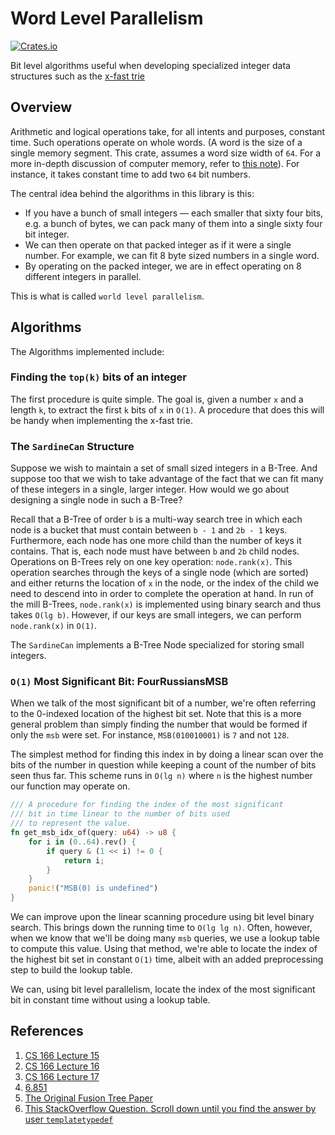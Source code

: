 # Word Level Parallelism

[![Crates.io][crates-badge]][crates-url]

Bit level algorithms  useful when developing specialized integer data structures such as the [x-fast trie](http://web.stanford.edu/class/archive/cs/cs166/cs166.1166/lectures/15/Small15.pdf)

## Overview

Arithmetic and logical operations take, for all intents and purposes, constant time. Such operations operate on whole words. (A word is the size of a single memory segment. This crate, assumes a word size width of `64`. For a more in-depth discussion of computer memory, refer to [this note](https://akkadia.org/drepper/cpumemory.pdf)). For instance, it takes constant time to add two `64` bit numbers.

The central idea behind the algorithms in this library  is this:

* If you have a bunch of small integers — each smaller that sixty four bits, e.g. a bunch of bytes, we can pack many of them into a single sixty four bit integer.
* We can then operate on that packed integer as if it were a single number. For example, we can fit 8 byte sized numbers in a single word.
* By operating on the packed integer, we are in effect operating on 8 different integers in parallel.

This is what is called `world level parallelism`.

## Algorithms

The Algorithms implemented include:

### Finding the `top(k)` bits of an integer

The first procedure is quite simple. The goal is, given a number `x` and a length `k`, to extract the first `k` bits of `x` in `O(1)`. A procedure that does this will be handy when implementing the x-fast trie.

### The `SardineCan` Structure

Suppose we wish to maintain a set of small sized integers in a B-Tree. And suppose too that we wish to take advantage of the fact that we can fit many of these integers in a single, larger integer. How would we go about designing a single node in such a B-Tree?

Recall that a B-Tree of order `b` is a multi-way search tree in which each node is a bucket that must contain between `b - 1` and `2b - 1` keys. Furthermore, each node has one more child than the number of keys it contains. That is, each node must have between `b` and `2b` child nodes. Operations on B-Trees rely on one key operation: `node.rank(x)`. This operation searches through the keys of a single node (which are sorted) and either returns the location of `x` in the node, or the index of the child we need to descend into in order to complete the operation at hand. In run of the mill B-Trees, `node.rank(x)` is implemented using binary search and thus takes `O(lg b)`. However, if our keys are small integers, we can perform `node.rank(x)` in `O(1)`.

The `SardineCan` implements a B-Tree Node specialized for storing small integers.

### `O(1)` Most Significant Bit: FourRussiansMSB

When we talk of the most significant bit of a number, we're often referring to the 0-indexed location of the highest bit set. Note that this is a more general problem than simply finding the number that would be formed if only the `msb` were set. For instance, `MSB(010010001)` is `7` and not `128`.

The simplest method for finding this index in by doing a linear scan over the bits of the number in question while keeping a count of the number of bits seen thus far. This scheme runs in `O(lg n)` where `n` is the highest number our function may operate on.

```rust
/// A procedure for finding the index of the most significant
/// bit in time linear to the number of bits used
/// to represent the value.
fn get_msb_idx_of(query: u64) -> u8 {
    for i in (0..64).rev() {
        if query & (1 << i) != 0 {
            return i;
        }
    }
    panic!("MSB(0) is undefined")
}
```

We can improve upon the linear scanning procedure using bit level binary search. This brings down the running time to `O(lg lg n)`. Often, however, when we know that we'll be doing many `msb` queries, we use a lookup table to compute this value. Using that method, we're able to locate the index of the highest bit set in constant  `O(1)` time, albeit with an added preprocessing step to build the lookup table.

We can, using bit level parallelism, locate the index of the most significant bit in constant time without using a lookup table.

## References

1. [CS 166 Lecture 15](http://web.stanford.edu/class/archive/cs/cs166/cs166.1196/lectures/15/Slides15.pdf)
2. [CS 166 Lecture 16](http://web.stanford.edu/class/archive/cs/cs166/cs166.1196/lectures/16/Slides16.pdf)
3. [CS 166 Lecture 17](http://web.stanford.edu/class/archive/cs/cs166/cs166.1196/lectures/17/Slides17.pdf)
4. [6.851](http://courses.csail.mit.edu/6.851/fall17/scribe/lec12.pdf)
5. [The Original Fusion Tree Paper](https://reader.elsevier.com/reader/sd/pii/0022000093900404?token=1610EF62181DAC974715067B85459A4709A9BC64E39827CE0369C6C8E18540DFD1DBAD38BEE35BFF95C4C05E45A1D1D5)
6. [This StackOverflow Question. Scroll down until you find the answer by user `templatetypedef`](https://stackoverflow.com/questions/3878320/understanding-fusion-trees)

[crates-badge]: https://img.shields.io/crates/v/bit-parallelism.svg
[crates-url]: https://crates.io/crates/bit-parallelism
